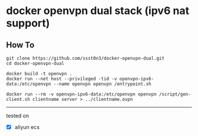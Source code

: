 # docker openvpn dual stack (ipv6 nat support)



## How To

```
git clone https://github.com/ssst0n3/docker-openvpn-dual.git
cd docker-openvpn-dual
```

```
docker build -t openvpn .
docker run --net host --privileged -tid -v openvpn-ipv6-data:/etc/openvpn --name openvpn openvpn /entrypoint.sh
```


```
docker run --rm -v openvpn-ipv6-data:/etc/openvpn openvpn /script/gen-client.sh clientname server > ../clientname.ovpn
```

----

tested on 
- [x] aliyun ecs
